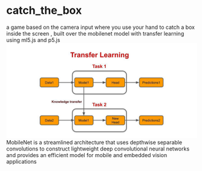 # catch_the_box
a game based on the camera input where you use your hand to catch a box inside the screen , built over the mobilenet model with transfer learning using ml5.js and p5.js
![tf](https://github.com/noubhanidata/catch_the_box/blob/86fa756096dbc10f7b70d12b9915495b9443913b/tf.jpg)
MobileNet is a streamlined architecture that uses depthwise separable convolutions to construct lightweight deep convolutional neural networks and provides an efficient model for mobile and embedded vision applications
